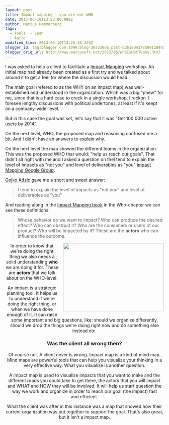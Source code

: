 ```yaml
---
layout: post
title: Impact mapping - you are not WHO
date: 2013-06-10T13:23:00.000Z
author: Marcus Hammarberg
tags:
  - Tools  - Lean
  - Agile
modified_time: 2013-06-10T13:25:16.325Z
blogger_id: tag:blogger.com,1999:blog-36533086.post-5361804377589118445
blogger_orig_url: http://www.marcusoft.net/2013/06/whoIsNotTeams.html
---
```





I was asked to help a client to facilitate a
<a href="http://impactmapping.org/" target="_blank">Impact Mapping</a>
workshop. An initial map had already been created as a first try and we
talked about around it to get a feel for where the discussion would
head.

The main goal (refered to as the WHY on an impact map) was
well-established and understood in the organization. Which was a big
"phew" for me, since that is a hard case to crack in a single workshop,
I reckon  I foresee lengthy discussions with political undertones, at
least if it's keept on a company-wide-level.

But in this case the goal was set, let's say that it was "Get 100 000
active users by 2014".

On the next level, WHO, the proposed map and reasoning confused me a
bit. And I didn't have an answers to explain why.

On the next level the map showed the different
teams in the organization. This was the proposed WHO that would: "help
us reach our goals". That didn't sit right with me and I asked a
question on theI tend to explain the level of impacts as "not you" and
level of deliverables as "you"
<a href="https://groups.google.com/forum/#!forum/impact-mapping"
target="_blank">Impact Mapping Google Group</a>.

<a href="http://gojko.net/" target="_blank">Gojko Adzic</a> gave me a
short and sweet answer:

> I tend to explain the level of impacts as "not you" and level of
> deliverables as "you"

And reading along in the
<a href="http://impactmapping.org/book.php" target="_blank">Impact
Mapping book</a> in the Who-chapter we can see these definitions:

> Whose behavior do we want to impact? Who can produce the desired
> effect? Who can obstruct it? Who are the consumers or users of our
> product? Who will be impacted by it? These are the **actors** who can
> influence the outcome.

<div class="separator" style="clear: both; text-align: center;">

<a href="http://impactmapping.org/site/map.png" data-imageanchor="1"
style="clear: right; float: right; margin-bottom: 1em; margin-left: 1em;"><img
src="http://impactmapping.org/site/map.png" data-border="0" width="320"
height="216" /></a>

In order to know that we're doing the right thing we also needs a solid
understanding **who** we are doing it for. These are **actors** that we
talk about on the WHO-level.

An impact is a strategic planning tool. It helps us to understand if
we're doing the right thing, or when we have done enough of it. It can
raise some important and big questions, like: should we organize
differently, should we drop the things we're doing right now and do
something else instead etc.

### Was the client all wrong then?

Of course not. A client never is wrong. Impact map is a kind of mind
map. Mind maps are powerful tools that can help you visualize your
thinking in a very effective way. What you visualize is another
question.

A impact map is used to visualize impacts that you want to make and the
different roads you could take to get there, the actors that you will
impact and WHAT and HOW they will be involved. It will help us start
question the way we work and organize in order to reach our goal (the
impact) fast and efficient.

What the client was after in this instance was a map that showed how
their current organization was put together to support the goal. That's
also great, but it isn't a impact map.
